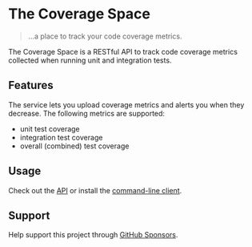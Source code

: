 # The Coverage Space

> ...a place to track your code coverage metrics.


The Coverage Space is a RESTful API to track code coverage metrics collected when running unit and integration tests.

## Features

The service lets you upload coverage metrics and alerts you when they decrease. The following metrics are supported:

- unit test coverage
- integration test coverage
- overall (combined) test coverage

## Usage

Check out the [API](api) or install the [command-line client](client).

## Support

Help support this project through [GitHub Sponsors](https://github.com/sponsors/jacebrowning).
